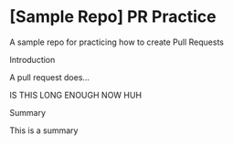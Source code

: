 # [Sample Repo] PR Practice
A sample repo for practicing how to create Pull Requests

Introduction

A pull request does...

IS THIS LONG ENOUGH NOW HUH

Summary

This is a summary